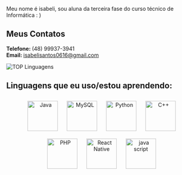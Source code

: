 Meu nome é isabeli, sou aluna da terceira fase do curso técnico de Informática : )
<br>
## Meus Contatos
<b>Telefone: </b>(48) 99937-3941<br>
<b>Email: </b>isabelisantos0616@gmail.com

![TOP Linguagens](https://github-readme-stats.vercel.app/api/top-langs/?username=isabelimachado&layout=compact&theme=dracula)

## Linguagens que eu uso/estou aprendendo:
<p align="center">
  <img src="https://cdn.jsdelivr.net/gh/devicons/devicon/icons/java/java-original-wordmark.svg" alt="Java" width="80" height="80" style="margin: 10px;">
  <img src="https://cdn.jsdelivr.net/gh/devicons/devicon/icons/mysql/mysql-original-wordmark.svg" alt="MySQL" width="80" height="80" style="margin: 10px;">
  <img src="https://upload.wikimedia.org/wikipedia/commons/c/c3/Python-logo-notext.svg" alt="Python" width="80" height="80" style="margin: 10px;">
  <img src="https://cdn.jsdelivr.net/gh/devicons/devicon/icons/cplusplus/cplusplus-original.svg" alt="C++" width="80" height="80" style="margin: 10px;">
  <img src="https://cdn.jsdelivr.net/gh/devicons/devicon/icons/php/php-original.svg" alt="PHP" width="80" height="80" style="margin: 10px;">
  <img src="https://cdn.jsdelivr.net/gh/devicons/devicon/icons/react/react-original-wordmark.svg" alt="React Native" width="80" height="80" style="margin: 10px;">
    <img src="[https://cdn.jsdelivr.net/gh/devicons/devicon/icons/react/react-original-wordmark.svg](https://www.vhv.rs/dpng/d/456-4562295_library-of-javascript-icon-graphic-freeuse-png-files.png)" alt="java script" width="80" height="80" style="margin: 10px;">

</p>
